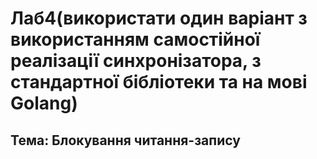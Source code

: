 # Лаб4(використати один варіант з використанням самостійної реалізації синхронізатора, з стандартної бібліотеки та на мові Golang)
## Тема: Блокування читання-запису